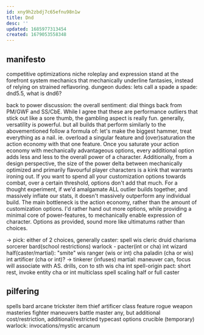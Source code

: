 ```yaml
---
id: xny9h2zbdj7c65efnu98n1w
title: Dnd
desc: ''
updated: 1685977313454
created: 1679053558348
---
```


## manifesto
competitive optimizations niche
roleplay and expression stand at the forefront
system mechanics that mechanically underline fantasies, instead of relying on strained reflavoring.
dungeon dudes: lets call a spade a spade: dnd5.5, what is dnd6?

back to power discussion: the overall sentiment: dial things back from PM/GWF and SS/CbE. While I agree that these are performance outliers that stick out like a sore thumb, the gambling aspect is really fun.
generally, versatility is powerful.
but all builds that perform similarly to the abovementioned follow a formula of: let's make the biggest hammer, treat everything as a nail.
ie. overload a singular feature and (over)saturation the action economy with that one feature.
Once you saturate your action economy with mechanically advantageous options, every additional option adds less and less to the overall power of a character.
Additionally, from a design perspective, the size of the power delta between mechanically optimized and primarily flavourful player characters is a kink that warrants ironing out.
If you want to spend all your customization options towards combat, over a certain threshold, options don't add that much.
For a thought experiment, if we'd amalgamate ALL outlier builds together, and massively inflate our stats, it doesn't massively outperform any individual build.
The main bottleneck is the action economy, rather than the amount of customization options. I'd rather hand out more options, while providing a minimal core of power-features, to mechanically enable expression of character.
Options as provided, sound more like ultimatums rather than choices.

-> pick: either of 2 choices, generally
caster: spell
  wis
    cleric
    druid
  charisma
    sorcerer
    bard(school restrictions)
    warlock - pacter(int or cha)
  int
    wizard
half(caster/martial): "smite"
  wis
    ranger (wis or int)
  cha
    paladin (cha or wis)
  int
    artificer (cha or int)? -> tinkerer (infuses)
martial: maneuver can, focus will associate with AS. drills, con to sth
  wis
  cha
  int
spell-origin
  pact: short rest, invoke entity
    cha or int multiclass spell scaling
    half or full caster

## pilfering
spells
  bard
  arcane trickster
item
  thief
  artificer
class feature
  rogue
weapon masteries
  fighter
maneuvers
  battle master
any, but additional cost/restriction, additional/restricted typecast options
    crucible (temporary)
  warlock: invocations/mystic arcanum